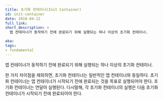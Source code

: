 ```yaml
---
title: 초기화 컨테이너(Init Container)
id: init-container
date: 2018-04-12
full_link: 
short_description: >
  앱 컨테이너가 동작하기 전에 완료되기 위해 실행되는 하나 이상의 초기화 컨테이너. 

aka: 
tags:
- fundamental
---
```

 앱 컨테이너가 동작하기 전에 완료되기 위해 실행되는 하나 이상의 초기화 컨테이너. 

<!--more--> 

한 가지 차이점을 제외하면, 초기화 컨테이너는 일반적인 앱 컨테이너와 동일하다. 초기화 컨테이너는 앱 컨테이너가 시작되기 전에 완료되는 것을 목표로 실행되어야 한다. 초기화 컨테이너는 연달아 실행된다. 다시말해, 각 초기화 컨테이너의 실행은 다음 초기화 컨테이너가 시작되기 전에 완료되어야 한다.

